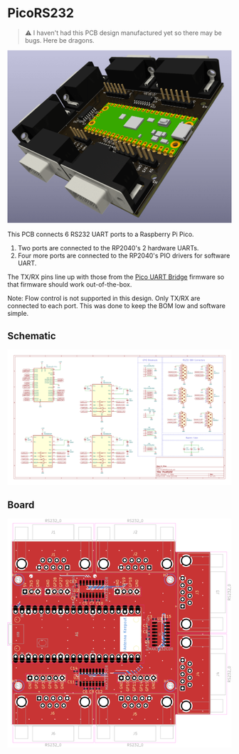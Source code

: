 # PicoRS232

>⚠ I haven't had this PCB design manufactured yet so there may be bugs. Here be dragons.

![3D render of PicoRS232 board](images/3d.png)

This PCB connects 6 RS232 UART ports to a Raspberry Pi Pico.
 1) Two ports are connected to the RP2040's 2 hardware UARTs.
 2) Four more ports are connected to the RP2040's PIO drivers for software UART.

The TX/RX pins line up with those from the [Pico UART Bridge](https://github.com/harrywalsh/pico-hw_and_pio-uart-gridge/tree/HW_and_pio_uarts) firmware so that firmware should work out-of-the-box.

Note: Flow control is not supported in this design. Only TX/RX are connected to each port. This was done to keep the BOM low and software simple.

## Schematic

![Schematic](images/PicoRS232.svg)

## Board

![2D board design](images/PicoRS232-brd.svg)